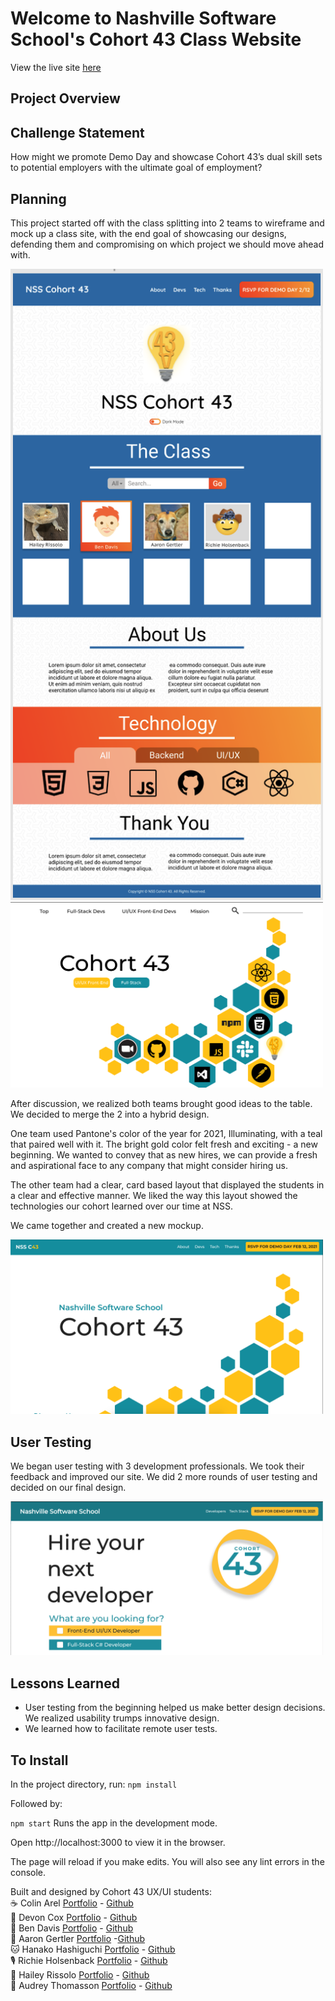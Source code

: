 # Welcome to Nashville Software School's Cohort 43 Class Website

View the live site [here](https://nss-day-cohort-43.github.io/)

## Project Overview

## Challenge Statement

How might we promote Demo Day and showcase Cohort 43’s dual skill sets to potential employers with the ultimate goal of employment?

## Planning

This project started off with the class splitting into 2 teams to wireframe and mock up a class site, with the end goal of showcasing our designs, defending them and compromising on which project we should move ahead with.

<img src = "RMImages/Screen Shot 2021-01-14 at 11.45.44 AM.png" width =500>

<img src = "RMImages/co431.png" width =500> 

After discussion, we realized both teams brought good ideas to the table. We decided to merge the 2 into a hybrid design. 

One team used Pantone's color of the year for 2021, Illuminating, with a teal that paired well with it. The bright gold color felt fresh and exciting - a new beginning. We wanted to convey that as new hires, we can provide a fresh and aspirational face to any company that might consider hiring us. 

The other team had a clear, card based layout that displayed the students in a clear and effective manner. We liked the way this layout showed the technologies our cohort learned over our time at NSS.

We came together and created a new mockup.

<img src = "RMImages/combinedMockUp.png" width =500>

## User Testing

We began user testing with 3 development professionals. We took their feedback and improved our site. We did 2 more rounds of user testing and decided on our final design.

<img src = "RMImages/c43Final.png" width =500>

## Lessons Learned

+ User testing from the beginning helped us make better design decisions. We realized usability trumps innovative design.
+ We learned how to facilitate remote user tests.

## To Install
In the project directory, run:
`npm install`

Followed by:

`npm start`
Runs the app in the development mode.

Open http://localhost:3000 to view it in the browser.

The page will reload if you make edits.
You will also see any lint errors in the console.

Built and designed by Cohort 43 UX/UI students:   
☕️ Colin Arel [Portfolio]() - [Github](https://github.com/cArel116)   
🐻 Devon Cox  [Portfolio](https://devco2011.github.io) - [Github](https://github.com/Devco2011)  
🔎 Ben Davis  [Portfolio]() - [Github](https://github.com/bcdavis)  
🐠 Aaron Gertler   [Portfolio](https://asgertler.github.io/)  -[Github](https://github.com/asgertler)  
🐱 Hanako Hashiguchi  [Portfolio](https://hanakoh.github.io/hanako-hashiguchi/) - [Github](https://github.com/HanakoH)  
🎙 Richie Holsenback  [Portfolio](https://richieholsenback.github.io/) - [Github](https://github.com/richieholsenback)  
🐲 Hailey Rissolo  [Portfolio](https://hrissolo.github.io/) - [Github](https://github.com/hrissolo)  
📸 Audrey Thomasson  [Portfolio](https://audreythomasson.github.io) - [Github](https://github.com/AudreyThomasson)  
